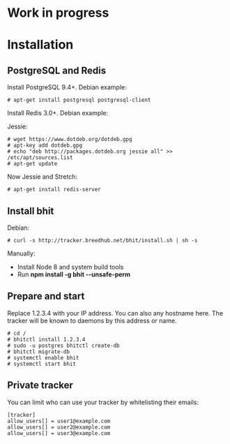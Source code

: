 # Work in progress

# Installation

## PostgreSQL and Redis

Install PostgreSQL 9.4+. Debian example:

```
# apt-get install postgresql postgresql-client
```

Install Redis 3.0+. Debian example:

Jessie:

```
# wget https://www.dotdeb.org/dotdeb.gpg
# apt-key add dotdeb.gpg
# echo "deb http://packages.dotdeb.org jessie all" >> /etc/apt/sources.list
# apt-get update
```

Now Jessie and Stretch:

```
# apt-get install redis-server
```

## Install bhit

Debian:

```
# curl -s http://tracker.breedhub.net/bhit/install.sh | sh -s
```

Manually:

* Install Node 8 and system build tools
* Run **npm install -g bhit --unsafe-perm**

## Prepare and start

Replace 1.2.3.4 with your IP address. You can also any hostname here. The tracker
will be known to daemons by this address or name.

```
# cd /
# bhitctl install 1.2.3.4
# sudo -u postgres bhitctl create-db
# bhitctl migrate-db
# systemctl enable bhit
# systemctl start bhit
```

## Private tracker

You can limit who can use your tracker by whitelisting their emails:

```
[tracker]
allow_users[] = user1@example.com
allow_users[] = user2@example.com
allow_users[] = user3@example.com
```
